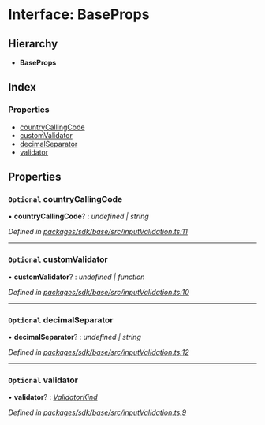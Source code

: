 # Interface: BaseProps

## Hierarchy

* **BaseProps**

## Index

### Properties

* [countryCallingCode](_inputvalidation_.baseprops.md#optional-countrycallingcode)
* [customValidator](_inputvalidation_.baseprops.md#optional-customvalidator)
* [decimalSeparator](_inputvalidation_.baseprops.md#optional-decimalseparator)
* [validator](_inputvalidation_.baseprops.md#optional-validator)

## Properties

### `Optional` countryCallingCode

• **countryCallingCode**? : *undefined | string*

*Defined in [packages/sdk/base/src/inputValidation.ts:11](https://github.com/celo-org/celo-monorepo/blob/master/packages/sdk/base/src/inputValidation.ts#L11)*

___

### `Optional` customValidator

• **customValidator**? : *undefined | function*

*Defined in [packages/sdk/base/src/inputValidation.ts:10](https://github.com/celo-org/celo-monorepo/blob/master/packages/sdk/base/src/inputValidation.ts#L10)*

___

### `Optional` decimalSeparator

• **decimalSeparator**? : *undefined | string*

*Defined in [packages/sdk/base/src/inputValidation.ts:12](https://github.com/celo-org/celo-monorepo/blob/master/packages/sdk/base/src/inputValidation.ts#L12)*

___

### `Optional` validator

• **validator**? : *[ValidatorKind](../enums/_inputvalidation_.validatorkind.md)*

*Defined in [packages/sdk/base/src/inputValidation.ts:9](https://github.com/celo-org/celo-monorepo/blob/master/packages/sdk/base/src/inputValidation.ts#L9)*
